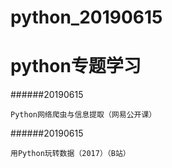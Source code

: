 # python_20190615

python专题学习
===========================


######20190615

    Python网络爬虫与信息提取（网易公开课）


######20190615

    用Python玩转数据（2017）（B站）

